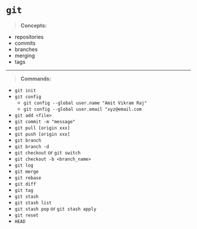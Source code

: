 # `git`


>**Concepts:**
- repositories
- commits
- branches
- merging
- tags
  
* **

> **Commands:**

- `git init`
- `git config`
  - `git config --global user.name "Amit Vikram Raj"`
  - `git config --global user.email "xyz@email.com`
- `git add <file>`
- `git commit -m "message"`
- `git pull [origin xxx]`
- `git push [origin xxx]`
- `git branch`
- `git branch -d`
- `git checkout` or `git switch`
- `git checkout -b <branch_name>`
- `git log`
- `git merge`
- `git rebase`
- `git diff`
- `git tag`
- `git stash`
- `git stash list`
- `git stash pop` or `git stash apply`
- `git reset`
- `HEAD`
